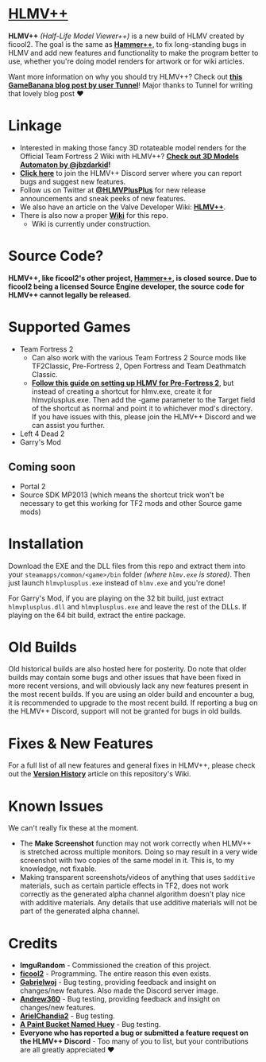 # [HLMV++](https://developer.valvesoftware.com/wiki/HLMV%2B%2B)
**HLMV++** *(Half-Life Model Viewer++)* is a new build of HLMV created by ficool2. The goal is the same as **[Hammer++](https://ficool2.github.io/HammerPlusPlus-Website/)**, to fix long-standing bugs in HLMV and add new features and functionality to make the program better to use, whether you're doing model renders for artwork or for wiki articles.

Want more information on why you should try HLMV++? Check out **[this GameBanana blog post by user Tunnel](https://gamebanana.com/blogs/20066)**! Major thanks to Tunnel for writing that lovely blog post ❤️

# Linkage
- Interested in making those fancy 3D rotateable model renders for the Official Team Fortress 2 Wiki with HLMV++? **[Check out 3D Models Automaton by @jbzdarkid](https://github.com/jbzdarkid/3D-Models-automaton)!**
- **[Click here](https://discord.gg/pB86MBCzkd)** to join the HLMV++ Discord server where you can report bugs and suggest new features.
- Follow us on Twitter at **[@HLMVPlusPlus](https://twitter.com/HLMVPlusPlus)** for new release announcements and sneak peeks of new features.
- We also have an article on the Valve Developer Wiki: **[HLMV++](https://developer.valvesoftware.com/wiki/HLMV%2B%2B)**.
- There is also now a proper **[Wiki](https://github.com/ImguRandom/HLMVPlusPlus/wiki)** for this repo.
  - Wiki is currently under construction.

# Source Code?
**HLMV++, like ficool2's other project, **[Hammer++](https://ficool2.github.io/HammerPlusPlus-Website/)**, is closed source. Due to ficool2 being a licensed Source Engine developer, the source code for HLMV++ cannot legally be released.**

# Supported Games
- Team Fortress 2
  - Can also work with the various Team Fortress 2 Source mods like TF2Classic, Pre-Fortress 2, Open Fortress and Team Deathmatch Classic.
  - **[Follow this guide on setting up HLMV for Pre-Fortress 2](https://steamcommunity.com/sharedfiles/filedetails/?id=2784234957)**, but instead of creating a shortcut for hlmv.exe, create it for hlmvplusplus.exe. Then add the -game parameter to the Target field of the shortcut as normal and point it to whichever mod's directory. If you have issues with this, please join the HLMV++ Discord and we can assist you further. 
- Left 4 Dead 2
- Garry's Mod

## Coming soon
- Portal 2
- Source SDK MP2013 (which means the shortcut trick won't be necessary to get this working for TF2 mods and other Source game mods)

# Installation
Download the EXE and the DLL files from this repo and extract them into your `steamapps/common/<game>/bin` folder *(where `hlmv.exe` is stored)*. Then just launch `hlmvplusplus.exe` instead of `hlmv.exe` and you're done!

For Garry's Mod, if you are playing on the 32 bit build, just extract `hlmvplusplus.dll` and `hlmvplusplus.exe` and leave the rest of the DLLs. If playing on the 64 bit build, extract the entire package.

# Old Builds
Old historical builds are also hosted here for posterity. Do note that older builds may contain some bugs and other issues that have been fixed in more recent versions, and will obviously lack any new features present in the most recent builds. If you are using an older build and encounter a bug, it is recommended to upgrade to the most recent build. If reporting a bug on the HLMV++ Discord, support will not be granted for bugs in old builds.

# Fixes & New Features
For a full list of all new features and general fixes in HLMV++, please check out the **[Version History](https://github.com/ImguRandom/HLMVPlusPlus/wiki/Version-History)** article on this repository's Wiki.

# Known Issues
We can't really fix these at the moment.
- The **Make Screenshot** function may not work correctly when HLMV++ is stretched across multiple monitors. Doing so may result in a very wide screenshot with two copies of the same model in it. This is, to my knowledge, not fixable.
- Making transparent screenshots/videos of anything that uses `$additive` materials, such as certain particle effects in TF2, does not work correctly as the generated alpha channel algorithm doesn't play nice with additive materials. Any details that use additive materials will not be part of the generated alpha channel.

# Credits
- **ImguRandom** - Commissioned the creation of this project.
- **[ficool2](https://github.com/ficool2)** - Programming. The entire reason this even exists.
- **[Gabrielwoj](https://github.com/gabrielwoj)** - Bug testing, providing feedback and insight on changes/new features. Also made the Discord server image.
- **[Andrew360](https://wiki.teamfortress.com/wiki/User:Andrew360)** - Bug testing, providing feedback and insight on changes/new features.
- **[ArielChandia2](https://twitter.com/ArielChandia2)** - Bug testing.
- **[A Paint Bucket Named Huey](https://github.com/HueyCan)** - Bug testing.
- **Everyone who has reported a bug or submitted a feature request on the HLMV++ Discord** - 
Too many of you to list, but your contributions are all greatly appreciated ❤️
